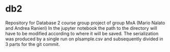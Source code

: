 # db2
Repository for Database 2 course group project of group MxA (Mario Nalato and Andrea Ranieri)
In the jupyter notebook the path to the directory will have to be modified according to where it will be saved.
The serialization was produced by a single run on plsample.csv and subsequently divided in 3 parts for the git commit.

